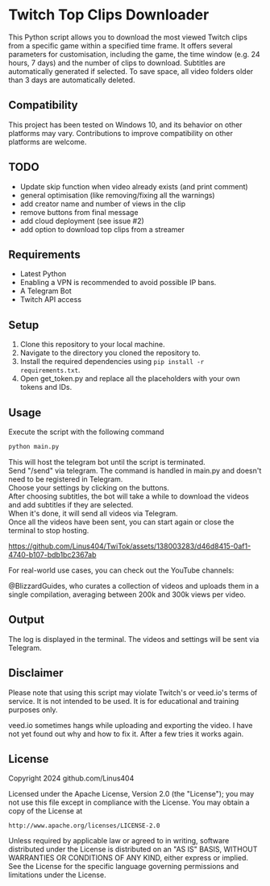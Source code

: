 # Twitch Top Clips Downloader

This Python script allows you to download the most viewed Twitch clips from a specific game within a specified time frame. It offers several parameters for customisation, including the game, the time window (e.g. 24 hours, 7 days) and the number of clips to download. Subtitles are automatically generated if selected. To save space, all video folders older than 3 days are automatically deleted.  

## Compatibility

This project has been tested on Windows 10, and its behavior on other platforms may vary. Contributions to improve compatibility on other platforms are welcome.


## TODO

- Update skip function when video already exists (and print comment)
- general optimisation (like removing/fixing all the warnings)
- add creator name and number of views in the clip
- remove buttons from final message
- add cloud deployment (see issue #2)
- add option to download top clips from a streamer

## Requirements

- Latest Python
- Enabling a VPN is recommended to avoid possible IP bans.
- A Telegram Bot
- Twitch API access

## Setup

1. Clone this repository to your local machine.
2. Navigate to the directory you cloned the repository to.
3. Install the required dependencies using `pip install -r requirements.txt`.
4. Open get_token.py and replace all the placeholders with your own tokens and IDs.

## Usage

Execute the script with the following command

```bash
python main.py 
```

This will host the telegram bot until the script is terminated.  
Send "/send" via telegram. The command is handled in main.py and doesn't need to be registered in Telegram.  
Choose your settings by clicking on the buttons.  
After choosing subtitles, the bot will take a while to download the videos and add subtitles if they are selected.  
When it's done, it will send all videos via Telegram.  
Once all the videos have been sent, you can start again or close the terminal to stop hosting.  

https://github.com/Linus404/TwiTok/assets/138003283/d46d8415-0af1-4740-b107-bdb1bc2367ab

For real-world use cases, you can check out the YouTube channels:  

@BlizzardGuides, who curates a collection of videos and uploads them in a single compilation, averaging between 200k and 300k views per video.


## Output

The log is displayed in the terminal.
The videos and settings will be sent via Telegram.

## Disclaimer

Please note that using this script may violate Twitch's or veed.io's terms of service. It is not intended to be used. It is for educational and training purposes only.

veed.io sometimes hangs while uploading and exporting the video. I have not yet found out why and how to fix it. After a few tries it works again.

## License

Copyright 2024 github.com/Linus404

Licensed under the Apache License, Version 2.0 (the "License");
you may not use this file except in compliance with the License.
You may obtain a copy of the License at

    http://www.apache.org/licenses/LICENSE-2.0

Unless required by applicable law or agreed to in writing, software
distributed under the License is distributed on an "AS IS" BASIS,
WITHOUT WARRANTIES OR CONDITIONS OF ANY KIND, either express or implied.
See the License for the specific language governing permissions and
limitations under the License.
